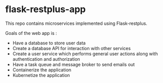 # flask-restplus-app
This repo contains microservices implemented using Flask-restplus. 

Goals of the web app is :
- Have a database to store user data
- Create a database API for interaction with other services 
- Create a user service which performs general user actions along with authentication and authorization
- Have a task queue and message broker to send emails out 
- Containerize the application
- Kubernetize the application 


